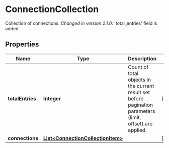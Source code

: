 

# ConnectionCollection

Collection of connections.  *Changed in version 2.1.0*&#58; 'total_entries' field is added. 

## Properties

| Name | Type | Description | Notes |
|------------ | ------------- | ------------- | -------------|
|**totalEntries** | **Integer** | Count of total objects in the current result set before pagination parameters (limit, offset) are applied.  |  [optional] |
|**connections** | [**List&lt;ConnectionCollectionItem&gt;**](ConnectionCollectionItem.md) |  |  [optional] |



